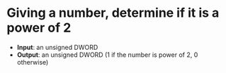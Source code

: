 #	Giving a number, determine if it is a power of 2
-	**Input**: an unsigned DWORD
-	**Output**: an unsigned DWORD (1 if the number is power of 2, 0 otherwise)
